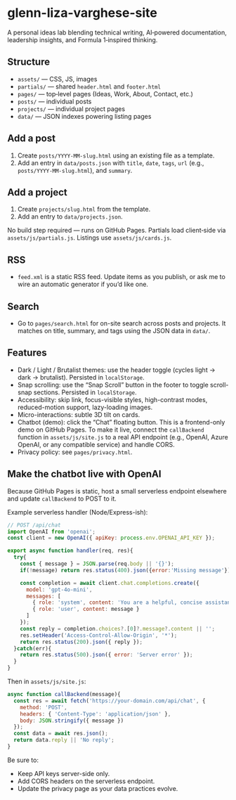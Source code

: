 # glenn-liza-varghese-site

A personal ideas lab blending technical writing, AI‑powered documentation, leadership insights, and Formula 1‑inspired thinking.

## Structure
- `assets/` — CSS, JS, images
- `partials/` — shared `header.html` and `footer.html`
- `pages/` — top‑level pages (Ideas, Work, About, Contact, etc.)
- `posts/` — individual posts
- `projects/` — individual project pages
- `data/` — JSON indexes powering listing pages

## Add a post
1. Create `posts/YYYY-MM-slug.html` using an existing file as a template.
2. Add an entry in `data/posts.json` with `title`, `date`, `tags`, `url` (e.g., `posts/YYYY-MM-slug.html`), and `summary`.

## Add a project
1. Create `projects/slug.html` from the template.
2. Add an entry to `data/projects.json`.

No build step required — runs on GitHub Pages. Partials load client‑side via `assets/js/partials.js`. Listings use `assets/js/cards.js`.

## RSS
- `feed.xml` is a static RSS feed. Update items as you publish, or ask me to wire an automatic generator if you’d like one.

## Search
- Go to `pages/search.html` for on-site search across posts and projects. It matches on title, summary, and tags using the JSON data in `data/`.

## Features
- Dark / Light / Brutalist themes: use the header toggle (cycles light → dark → brutalist). Persisted in `localStorage`.
- Snap scrolling: use the “Snap Scroll” button in the footer to toggle scroll-snap sections. Persisted in `localStorage`.
- Accessibility: skip link, focus-visible styles, high-contrast modes, reduced-motion support, lazy-loading images.
- Micro-interactions: subtle 3D tilt on cards.
- Chatbot (demo): click the “Chat” floating button. This is a frontend-only demo on GitHub Pages. To make it live, connect the `callBackend` function in `assets/js/site.js` to a real API endpoint (e.g., OpenAI, Azure OpenAI, or any compatible service) and handle CORS.
- Privacy policy: see `pages/privacy.html`.

## Make the chatbot live with OpenAI
Because GitHub Pages is static, host a small serverless endpoint elsewhere and update `callBackend` to POST to it.

Example serverless handler (Node/Express-ish):

```js
// POST /api/chat
import OpenAI from 'openai';
const client = new OpenAI({ apiKey: process.env.OPENAI_API_KEY });

export async function handler(req, res){
  try{
    const { message } = JSON.parse(req.body || '{}');
    if(!message) return res.status(400).json({error:'Missing message'});

    const completion = await client.chat.completions.create({
      model: 'gpt-4o-mini',
      messages: [
        { role: 'system', content: 'You are a helpful, concise assistant.' },
        { role: 'user', content: message }
      ]
    });
    const reply = completion.choices?.[0]?.message?.content || '';
    res.setHeader('Access-Control-Allow-Origin', '*');
    return res.status(200).json({ reply });
  }catch(err){
    return res.status(500).json({ error: 'Server error' });
  }
}
```

Then in `assets/js/site.js`:

```js
async function callBackend(message){
  const res = await fetch('https://your-domain.com/api/chat', {
    method: 'POST',
    headers: { 'Content-Type': 'application/json' },
    body: JSON.stringify({ message })
  });
  const data = await res.json();
  return data.reply || 'No reply';
}
```

Be sure to:
- Keep API keys server-side only.
- Add CORS headers on the serverless endpoint.
- Update the privacy page as your data practices evolve.

